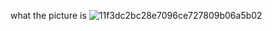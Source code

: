 what the picture is ![11f3dc2bc28e7096ce727809b06a5b02](https://github.com/user-attachments/assets/47c67503-880c-4e13-b823-803961993d32)
